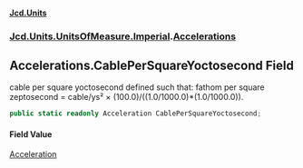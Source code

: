 #### [Jcd.Units](index.md 'index')

### [Jcd.Units.UnitsOfMeasure.Imperial](Jcd.Units.UnitsOfMeasure.Imperial.md 'Jcd.Units.UnitsOfMeasure.Imperial').[Accelerations](Accelerations.md 'Jcd.Units.UnitsOfMeasure.Imperial.Accelerations')

## Accelerations.CablePerSquareYoctosecond Field

cable per square yoctosecond defined such that: fathom per square zeptosecond = cable/ys² ×
(100.0)/((1.0/1000.0)*(1.0/1000.0)).

```csharp
public static readonly Acceleration CablePerSquareYoctosecond;
```

#### Field Value

[Acceleration](Acceleration.md 'Jcd.Units.UnitTypes.Acceleration')